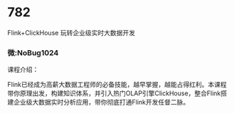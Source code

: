 # 782
Flink+ClickHouse 玩转企业级实时大数据开发
### 微:NoBug1024 


课程介绍：

Flink已经成为高薪大数据工程师的必备技能，越早掌握，越能占得红利。本课程带你原理出发，构建知识体系，并引入热门OLAP引擎ClickHouse，整合Flink搭建企业级大数据实时分析应用，带你彻底打通Flink开发任督二脉。
